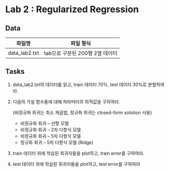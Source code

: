 # Lab 2 : Regularized Regression
## Data
|파일명|파일 형식|
|-------------|---------------------------|
|data_lab2.txt|tab으로 구분된 200행 2열 데이터|
## Tasks
1. data_lab2.txt의 데이터를 읽고, train 데이터 70%, test 데이터 30%로 분할하여라.
2. 다음의 가설 함수들에 대해 파라미터의 최적값을 구하여라.
    
    (비정규화 회귀는 최소 제곱법, 정규화 회귀는 closed-form solution 사용)
    
    * 비정규화 회귀 – 선형 모델
    * 비정규화 회귀 – 2차 다항식 모델
    * 비정규화 회귀 – 5차 다항식 모델
    * 정규화 회귀 – 5차 다항식 모델 (Ridge)

3. train 데이터 위에 학습된 회귀자들을 plot하고, train error를 구하여라.
4. test 데이터 위에 학습된 회귀자들을 plot하고, test error를 구하여라
